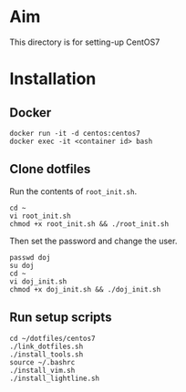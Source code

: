 # Aim
This directory is for setting-up CentOS7

# Installation
## Docker
```shell
docker run -it -d centos:centos7
docker exec -it <container id> bash
```

## Clone dotfiles

Run the contents of `root_init.sh`.

```shell
cd ~
vi root_init.sh
chmod +x root_init.sh && ./root_init.sh
```

Then set the password and change the user.

```shell
passwd doj
su doj
cd ~
vi doj_init.sh
chmod +x doj_init.sh && ./doj_init.sh
```

## Run setup scripts

```shell
cd ~/dotfiles/centos7
./link_dotfiles.sh
./install_tools.sh
source ~/.bashrc
./install_vim.sh
./install_lightline.sh
```

